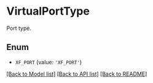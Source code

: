 # VirtualPortType

Port type.

## Enum

* `XF_PORT` (value: `'XF_PORT'`)

[[Back to Model list]](../README.md#documentation-for-models) [[Back to API list]](../README.md#documentation-for-api-endpoints) [[Back to README]](../README.md)


